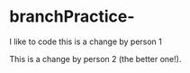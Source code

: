 # branchPractice-
I like to code
this is a change by person 1 

This is a change by person 2 (the better one!).
